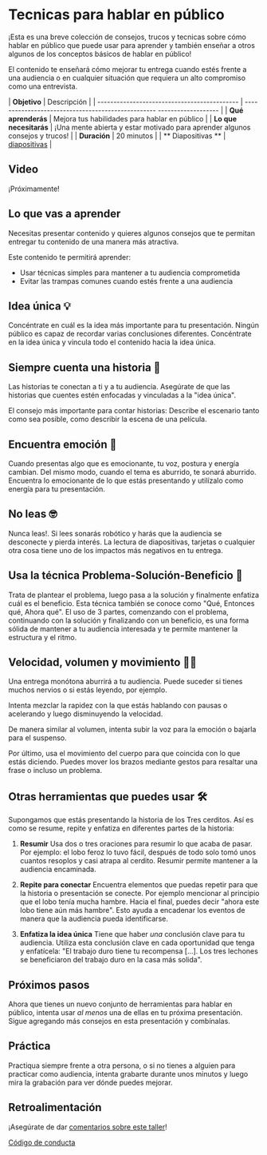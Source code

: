 # Tecnicas para hablar en público

¡Esta es una breve colección de consejos, trucos y tecnicas sobre cómo hablar en público que puede usar para aprender y también enseñar a otros algunos de los conceptos básicos de hablar en público!

El contenido te enseñará cómo mejorar tu entrega cuando estés frente a una audiencia o en cualquier situación que requiera un alto compromiso como una entrevista.


| **Objetivo** | Descripción |
| -------------------------------------------- | -------------------------------------------------- ------------------- |
| **Qué aprenderás** | Mejora tus habilidades para hablar en público |
| **Lo que necesitarás** | ¡Una mente abierta y estar motivado para aprender algunos consejos y trucos! |
| **Duración** | 20 minutos |
| ** Diapositivas ** | [diapositivas](./diapositivas.pptx) |

## Video

¡Próximamente!

<!--
[![recorrido de la presentación](./images/promo.png)](https://youtu.be/xxxxxxx "recorrido de la presentación")
> 🎥 Haz clic en esta imagen para ver a Alfredo guiarte a través de la presentación
-->


## Lo que vas a aprender

Necesitas presentar contenido y quieres algunos consejos que te permitan entregar tu contenido de una manera más atractiva.

Este contenido te permitirá aprender:

- Usar técnicas simples para mantener a tu audiencia comprometida
- Evitar las trampas comunes cuando estés frente a una audiencia

## Idea única 💡

Concéntrate en cuál es la idea más importante para tu presentación. Ningún público es capaz de recordar varias conclusiones diferentes. Concéntrate en la idea única y vincula todo el contenido hacia la idea única.

## Siempre cuenta una historia 📘

Las historias te conectan a ti y a tu audiencia. Asegúrate de que las historias que cuentes estén enfocadas y vinculadas a la "idea única".

El consejo más importante para contar historias: Describe el escenario tanto como sea posible, como describir la escena de una película.

## Encuentra emoción 🤩

Cuando presentas algo que es emocionante, tu voz, postura y energía cambian. Del mismo modo, cuando el tema es aburrido, te sonará aburrido. Encuentra lo emocionante de lo que estás presentando y utilízalo como energía para tu presentación.

## No leas 🤓

Nunca leas!. Si lees sonarás robótico y harás que la audiencia se desconecte y pierda interés. La lectura de diapositivas, tarjetas o cualquier otra cosa tiene uno de los impactos más negativos en tu entrega.

## Usa la técnica Problema-Solución-Beneficio 🎯

Trata de plantear el problema, luego pasa a la solución y finalmente enfatiza cuál es el beneficio. Esta técnica también se conoce como "Qué, Entonces qué, Ahora qué". El uso de 3 partes, comenzando con el problema, continuando con la solución y finalizando con un beneficio, es una forma sólida de mantener a tu audiencia interesada y te permite mantener la estructura y el ritmo.

## Velocidad, volumen y movimiento 🏃🏽

Una entrega monótona aburrirá a tu audiencia. Puede suceder si tienes muchos nervios o si estás leyendo, por ejemplo.

Intenta mezclar la rapidez con la que estás hablando con pausas o acelerando y luego disminuyendo la velocidad.

De manera similar al volumen, intenta subir la voz para la emoción o bajarla para el suspenso.

Por último, usa el movimiento del cuerpo para que coincida con lo que estás diciendo. Puedes mover los brazos mediante gestos para resaltar una frase o incluso un problema.

## Otras herramientas que puedes usar 🛠

Supongamos que estás presentando la historia de los Tres cerditos. Así es como se resume, repite y enfatiza en diferentes partes de la historia:

1. **Resumir**
Usa dos o tres oraciones para resumir lo que acaba de pasar. Por ejemplo: el lobo feroz lo tuvo fácil, después de todo solo tomó unos cuantos resoplos y casi atrapa al cerdito.
Resumir permite mantener a la audiencia encaminada.

1. **Repite para conectar**
Encuentra elementos que puedas repetir para que la historia o presentación se conecte. Por ejemplo mencionar al principio que el lobo tenía mucha hambre. Hacia el final, puedes decir "ahora este lobo tiene aún más hambre". Esto ayuda a encadenar los eventos de manera que la audiencia pueda identificarse.

1. **Enfatiza la idea única**
Tiene que haber *una* conclusión clave para tu audiencia. Utiliza esta conclusión clave en cada oportunidad que tenga y enfatícela: "El trabajo duro tiene tu recompensa [...]. Los tres lechones se beneficiaron del trabajo duro en la casa más solida".


## Próximos pasos

Ahora que tienes un nuevo conjunto de herramientas para hablar en público, intenta usar _al menos_ una de ellas en tu próxima presentación. Sigue agregando más consejos en esta presentación y combínalas.

## Práctica

Practiqua siempre frente a otra persona, o si no tienes a alguien para practicar como audiencia, intenta grabarte durante unos minutos y luego mira la grabación para ver dónde puedes mejorar.

## Retroalimentación

¡Asegúrate de dar [comentarios sobre este taller](https://forms.office.com/r/MdhJWMZthR)!

[Código de conducta](../../CODE_OF_CONDUCT.md)
